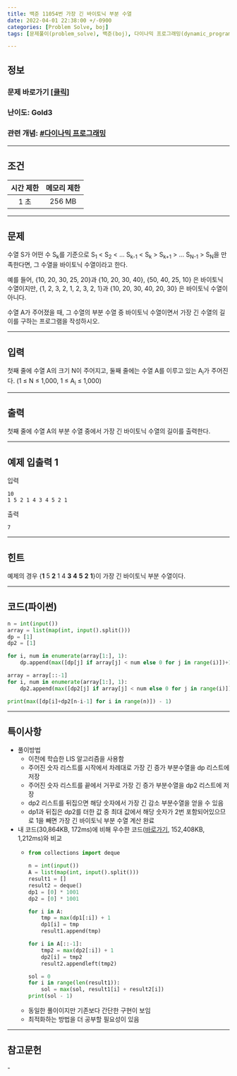 ```yaml
---
title: 백준 11054번 가장 긴 바이토닉 부분 수열 
date: 2022-04-01 22:38:00 +/-0900
categories: [Problem Solve, boj]
tags: [문제풀이(problem_solve), 백준(boj), 다이나믹 프로그래밍(dynamic_programming)]

---
```

## 정보
### 문제 바로가기 [[클릭](https://www.acmicpc.net/problem/11054)]
### 난이도: Gold3
### 관련 개념: [#다이나믹 프로그래밍](https://www.acmicpc.net/problemset?sort=ac_desc&algo=33)

---
## 조건

시간 제한|메모리 제한
:---:|:---:
1 초|256 MB

---
## 문제
수열 S가 어떤 수 S<sub>k</sub>를 기준으로 S<sub>1</sub> < S<sub>2</sub> < ... S<sub>k-1</sub> < S<sub>k</sub> > S<sub>k+1</sub> > ... S<sub>N-1</sub> > S<sub>N</sub>을 만족한다면, 그 수열을 바이토닉 수열이라고 한다.

예를 들어, {10, 20, 30, 25, 20}과 {10, 20, 30, 40}, {50, 40, 25, 10} 은 바이토닉 수열이지만,  {1, 2, 3, 2, 1, 2, 3, 2, 1}과 {10, 20, 30, 40, 20, 30} 은 바이토닉 수열이 아니다.

수열 A가 주어졌을 때, 그 수열의 부분 수열 중 바이토닉 수열이면서 가장 긴 수열의 길이를 구하는 프로그램을 작성하시오.

---
## 입력
첫째 줄에 수열 A의 크기 N이 주어지고, 둘째 줄에는 수열 A를 이루고 있는 A<sub>i</sub>가 주어진다. (1 ≤ N ≤ 1,000, 1 ≤ A<sub>i</sub> ≤ 1,000)

---
## 출력
첫째 줄에 수열 A의 부분 수열 중에서 가장 긴 바이토닉 수열의 길이를 출력한다.

---
## 예제 입출력 1
입력
```
10
1 5 2 1 4 3 4 5 2 1
```

출력
```
7
```

---
## 힌트
예제의 경우 {**1** 5 **2** 1 4 **3** **4** **5** **2** **1**}이 가장 긴 바이토닉 부분 수열이다.

---
## 코드(파이썬)
```python
n = int(input())
array = list(map(int, input().split()))
dp = [1]
dp2 = [1]

for i, num in enumerate(array[1:], 1):
    dp.append(max([dp[j] if array[j] < num else 0 for j in range(i)])+1)

array = array[::-1]
for i, num in enumerate(array[1:], 1):
    dp2.append(max([dp2[j] if array[j] < num else 0 for j in range(i)])+1)

print(max([dp[i]+dp2[n-i-1] for i in range(n)]) - 1)

```

---
## 특이사항
- 풀이방법
  - 이전에 학습한 LIS 알고리즘을 사용함
  - 주어진 숫자 리스트를 시작에서 차례대로 가장 긴 증가 부분수열을 dp 리스트에 저장
  - 주어진 숫자 리스트를 끝에서 거꾸로 가장 긴 증가 부분수열을 dp2 리스트에 저장
  - dp2 리스트를 뒤집으면 해당 숫자에서 가장 긴 감소 부분수열을 얻을 수 있음
  - dp1과 뒤집은 dp2를 더한 값 중 최대 값에서 해당 숫자가 2번 포함되어있으므로 1을 빼면 가장 긴 바이토닉 부분 수열 계산 완료
- 내 코드(30,864KB, 172ms)에 비해 우수한 코드([바로가기](https://www.acmicpc.net/source/41010784), 152,408KB, 1,212ms)와 비교
  - ```python
    from collections import deque

    n = int(input())
    A = list(map(int, input().split()))
    result1 = []
    result2 = deque()
    dp1 = [0] * 1001
    dp2 = [0] * 1001

    for i in A:
        tmp = max(dp1[:i]) + 1
        dp1[i] = tmp
        result1.append(tmp)

    for i in A[::-1]:
        tmp2 = max(dp2[:i]) + 1
        dp2[i] = tmp2
        result2.appendleft(tmp2)

    sol = 0
    for i in range(len(result1)):
        sol = max(sol, result1[i] + result2[i])
    print(sol - 1)
    ```
  - 동일한 풀이이지만 기존보다 간단한 구현이 보임
  - 최적화하는 방법을 더 공부할 필요성이 있음

---
## 참고문헌
\- 
